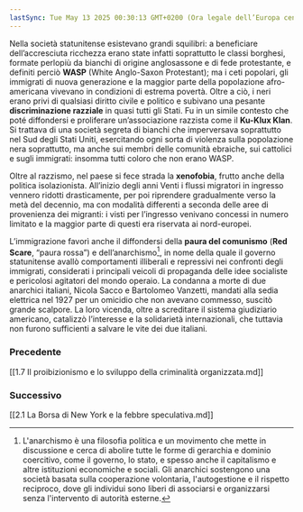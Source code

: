 ```yaml
---
lastSync: Tue May 13 2025 00:30:13 GMT+0200 (Ora legale dell’Europa centrale)
---
```

Nella società statunitense esistevano grandi squilibri: a beneficiare dell’accresciuta ricchezza erano state infatti soprattutto le classi borghesi, formate perlopiù da bianchi di origine anglosassone e di fede protestante, e definiti perciò **WASP** (White Anglo-Saxon Protestant); ma i ceti popolari, gli immigrati di nuova generazione e la maggior parte della popolazione afro-americana vivevano in condizioni di estrema povertà. Oltre a ciò, i neri erano privi di qualsiasi diritto civile e politico e subivano una pesante **discriminazione razziale** in quasi tutti gli Stati.
Fu in un simile contesto che poté diffondersi e proliferare un’associazione razzista come il **Ku-Klux Klan**. Si trattava di una società segreta di bianchi che imperversava soprattutto nel Sud degli Stati Uniti, esercitando ogni sorta di violenza sulla popolazione nera soprattutto, ma anche sui membri delle comunità ebraiche, sui cattolici e sugli immigrati: insomma tutti coloro che non erano WASP.

Oltre al razzismo, nel paese si fece strada la **xenofobia**, frutto anche della politica isolazionista. All’inizio degli anni Venti i flussi migratori in ingresso vennero ridotti drasticamente, per poi riprendere gradualmente verso la metà del decennio, ma con modalità differenti a seconda delle aree di provenienza dei migranti: i visti per l’ingresso venivano concessi in numero limitato e la maggior parte di questi era riservata ai nord-europei.

L’immigrazione favorì anche il diffondersi della **paura del comunismo** (**Red Scare**, “paura rossa”) e dell’anarchismo[^1], in nome della quale il governo statunitense avallò comportamenti illiberali e repressivi nei confronti degli immigrati, considerati i principali veicoli di propaganda delle idee socialiste e pericolosi agitatori del mondo operaio.
La condanna a morte di due anarchici italiani, Nicola Sacco e Bartolomeo Vanzetti, mandati alla sedia elettrica nel 1927 per un omicidio che non avevano commesso, suscitò grande scalpore. La loro vicenda, oltre a screditare il sistema giudiziario americano, catalizzò l’interesse e la solidarietà internazionali, che tuttavia non furono sufficienti a salvare le vite dei due italiani.

[^1]: L'anarchismo è una filosofia politica e un movimento che mette in discussione e cerca di abolire tutte le forme di gerarchia e dominio coercitivo, come il governo, lo stato, e spesso anche il capitalismo e altre istituzioni economiche e sociali. Gli anarchici sostengono una società basata sulla cooperazione volontaria, l'autogestione e il rispetto reciproco, dove gli individui sono liberi di associarsi e organizzarsi senza l'intervento di autorità esterne.


### Precedente
[[1.7 Il proibizionismo e lo sviluppo della criminalità organizzata.md]]

### Successivo
[[2.1 La Borsa di New York e la febbre speculativa.md]]